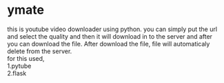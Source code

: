 # ymate
this is youtube video downloader using python.
you can simply put the url and select the quality and then it will download in to the server and after you can download the file.
After download the file, file will automaticaly delete from the server.
<br>
for this used,
<br>
1.pytube
<br>
2.flask
